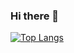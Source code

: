 ### Hi there 👋
[![Top Langs](https://github-readme-stats.vercel.app/api/top-langs/?username=Donraf&layout=compact)](https://github.com/Donraf/github-readme-stats)

<!--
**Donraf/Donraf** is a ✨ _special_ ✨ repository because its `README.md` (this file) appears on your GitHub profile.

Here are some ideas to get you started:

- 🔭 I’m currently working on ...
- 🌱 I’m currently learning ...
- 👯 I’m looking to collaborate on ...
- 🤔 I’m looking for help with ...
- 💬 Ask me about ...
- 📫 How to reach me: ...
- 😄 Pronouns: ...
- ⚡ Fun fact: ...
-->
